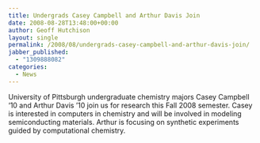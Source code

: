 ```yaml
---
title: Undergrads Casey Campbell and Arthur Davis Join
date: 2008-08-28T13:48:00+00:00
author: Geoff Hutchison
layout: single
permalink: /2008/08/undergrads-casey-campbell-and-arthur-davis-join/
jabber_published:
  - "1309888082"
categories:
  - News
---
```

University of Pittsburgh undergraduate chemistry majors Casey Campbell ‘10 and Arthur Davis ’10 join us for research this Fall 2008 semester. Casey is interested in computers in chemistry and will be involved in modeling semiconducting materials. Arthur is focusing on synthetic experiments guided by computational chemistry.
